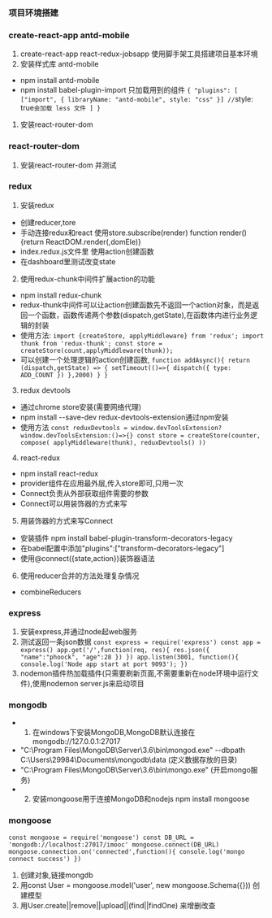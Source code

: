 ### 项目环境搭建

### create-react-app antd-mobile
1. create-react-app react-redux-jobsapp 使用脚手架工具搭建项目基本环境
2. 安装样式库 antd-mobile
  - npm install antd-mobile
  - npm install babel-plugin-import 只加载用到的组件
  `
  {
    "plugins": [
      ["import", { libraryName: "antd-mobile", style: "css" }] // `style: true` 会加载 less 文件
    ]
  }
  `
1. 安装react-router-dom

### react-router-dom
1. 安装react-router-dom 并测试

### redux
1. 安装redux
  - 创建reducer,tore
  - 手动连接redux和react 使用store.subscribe(render)  function render(){return ReactDOM.render(<App>,domEle)}
  - index.redux.js文件里 使用action创建函数
  - 在dashboard里测试改变state

2. 使用redux-chunk中间件扩展action的功能
  - npm install redux-chunk
  - redux-thunk中间件可以让action创建函数先不返回一个action对象，而是返回一个函数，函数传递两个参数(dispatch,getState),在函数体内进行业务逻辑的封装
  - 使用方法:
  `
  import {createStore, applyMiddleware} from 'redux';
  import thunk from 'redux-thunk';
  const store = createStore(count,applyMiddleware(thunk));
  `
  - 可以创建一个处理逻辑的action创建函数,
  `
  function addAsync(){
    return (dispatch,getState) => {
      setTimeout(()=>{
        dispatch({
            type: ADD_COUNT
          })
        },2000)
    }
  }
  `

3. redux devtools
  - 通过chrome store安装(需要网络代理)
  - npm install --save-dev redux-devtools-extension通过npm安装
  - 使用方法
  `
    const reduxDevtools = window.devToolsExtension?window.devToolsExtension:()=>{}
    const store = createStore(counter, compose(
      applyMiddleware(thunk),
      reduxDevtools()
    ))
  `

4. react-redux
  - npm install react-redux
  - provider组件在应用最外层,传入store即可,只用一次
  - Connect负责从外部获取组件需要的参数
  - Connect可以用装饰器的方式来写

5. 用装饰器的方式来写Connect
  - 安装插件 npm install babel-plugin-transform-decorators-legacy
  - 在babel配置中添加"plugins":["transform-decorators-legacy"]
  - 使用@connect({state,action})装饰器语法

6. 使用reducer合并的方法处理复杂情况
  - combineReducers

### express
1. 安装express,并通过node起web服务
2. 测试返回一条json数据
`
  const express = require('express')
  const app = express()
  app.get('/',function(req, res){
    res.json({
        "name":"phoock",
        "age":28
      })
  })
  app.listen(3001, function(){
  console.log('Node app start at port 9093');
})
`
3. nodemon插件热加载插件(只需要刷新页面,不需要重新在node环境中运行文件),使用nodemon server.js来启动项目

### mongodb
- 1. 在windows下安装MongoDB,MongoDB默认连接在mongodb://127.0.0.1:27017
- "C:\Program Files\MongoDB\Server\3.6\bin\mongod.exe" --dbpath C:\Users\29984\Documents\mongodb\data (定义数据存放的目录)
- "C:\Program Files\MongoDB\Server\3.6\bin\mongo.exe" (开启mongo服务)
- 2. 安装mongoose用于连接MongoDB和nodejs npm install mongoose

### mongoose
`
  const mongoose = require('mongoose')
  const DB_URL = 'mongodb://localhost:27017/imooc'
  mongoose.connect(DB_URL)
  mongoose.connection.on('connected',function(){
    console.log('mongo connect success')
  })
`
1. 创建对象,链接mongdb
2. 用const User = mongoose.model('user', new mongoose.Schema({})) 创建模型
3. 用User.create||remove||upload||(find||findOne) 来增删改查
